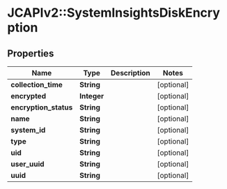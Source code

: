 # JCAPIv2::SystemInsightsDiskEncryption

## Properties
Name | Type | Description | Notes
------------ | ------------- | ------------- | -------------
**collection_time** | **String** |  | [optional] 
**encrypted** | **Integer** |  | [optional] 
**encryption_status** | **String** |  | [optional] 
**name** | **String** |  | [optional] 
**system_id** | **String** |  | [optional] 
**type** | **String** |  | [optional] 
**uid** | **String** |  | [optional] 
**user_uuid** | **String** |  | [optional] 
**uuid** | **String** |  | [optional] 


